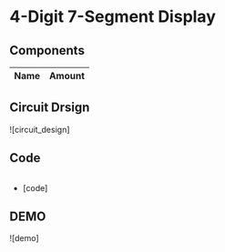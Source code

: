 # 4-Digit 7-Segment Display

## Components
|Name|Amount|
|-|-|

## Circuit Drsign
![circuit_design]

## Code
```C++
```
* [code]

## DEMO
![demo]
